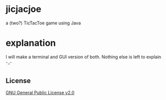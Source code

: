 # jicjacjoe 

a (two?) TicTacToe game using Java

# explanation
I will make a terminal and GUI version of both. Nothing else is left to explain -_-

# 
## License

[GNU General Public License v2.0](https://choosealicense.com/licenses/gpl-2.0/)
